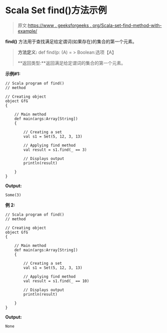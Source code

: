 # Scala Set find()方法示例

> 原文:[https://www . geeksforgeeks . org/Scala-set-find-method-with-example/](https://www.geeksforgeeks.org/scala-set-find-method-with-example/)

**find()** 方法用于查找满足给定谓词(如果存在)的集合的第一个元素。

> **方法定义:** def find(p: (A) = > Boolean:选项【A】
> 
> **返回类型:**返回满足给定谓词的集合的第一个元素。

**示例#1:**

```
// Scala program of find() 
// method 

// Creating object 
object GfG 
{ 

    // Main method 
    def main(args:Array[String]) 
    { 

        // Creating a set 
        val s1 = Set(5, 12, 3, 13) 

        // Applying find method 
        val result = s1.find(_ == 3) 

        // Displays output 
        println(result) 

    } 
} 
```

**Output:**

```
Some(3)

```

**例 2:**

```
// Scala program of find() 
// method 

// Creating object 
object GfG 
{ 

    // Main method 
    def main(args:Array[String]) 
    { 

        // Creating a set 
        val s1 = Set(5, 12, 3, 13) 

        // Applying find method 
        val result = s1.find(_ == 10) 

        // Displays output 
        println(result) 

    } 
} 
```

**Output:**

```
None

```